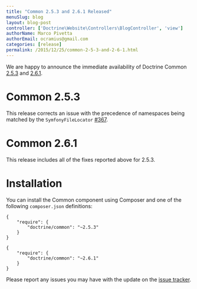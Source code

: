 ```yaml
---
title: "Common 2.5.3 and 2.6.1 Released"
menuSlug: blog
layout: blog-post
controller: ['Doctrine\Website\Controllers\BlogController', 'view']
authorName: Marco Pivetta
authorEmail: ocramius@gmail.com
categories: [release]
permalink: /2015/12/25/common-2-5-3-and-2-6-1.html
---
```

We are happy to announce the immediate availability of Doctrine Common
[2.5.3](https://github.com/doctrine/common/releases/tag/v2.5.3) and
[2.6.1](https://github.com/doctrine/common/releases/tag/v2.6.1).

Common 2.5.3
============

This release corrects an issue with the precedence of namespaces being
matched by the `SymfonyFileLocator`
[\#367](https://github.com/doctrine/common/pull/367).

Common 2.6.1
============

This release includes all of the fixes reported above for 2.5.3.

Installation
============

You can install the Common component using Composer and one of the
following `composer.json` definitions:

~~~~ {.sourceCode .json}
{
    "require": {
        "doctrine/common": "~2.5.3"
    }
}
~~~~

~~~~ {.sourceCode .json}
{
    "require": {
        "doctrine/common": "~2.6.1"
    }
}
~~~~

Please report any issues you may have with the update on the [issue
tracker](https://github.com/doctrine/common/issues).
